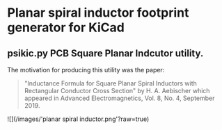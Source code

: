 # Planar spiral inductor footprint generator for KiCad

## psikic.py PCB Square Planar Indcutor utility.

The motivation for producing this utility was the paper:
> "Inductance Formula for Square Planar Spiral Inductors with Rectangular Conductor Cross Section"
> by
> H. A. Aebischer
> which appeared in
> Advanced Electromagnetics, Vol. 8, No. 4, September 2019.

![](/images/'planar spiral inductor.png'?raw=true)
